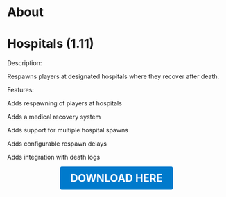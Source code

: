 # About

# Hospitals (1.11)

Description:

Respawns players at designated hospitals where they recover after death.

Features:

Adds respawning of players at hospitals

Adds a medical recovery system

Adds support for multiple hospital spawns

Adds configurable respawn delays

Adds integration with death logs

<p align="center"><a href="https://github.com/LiliaFramework/Modules/raw/refs/heads/gh-pages/enhanceddeath.zip" style="display:inline-block;padding:12px 24px;font-size:1.5rem;font-weight:bold;text-decoration:none;color:#fff;background-color:#007acc;border-radius:4px;">DOWNLOAD HERE</a></p>